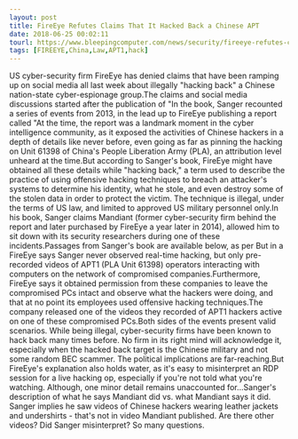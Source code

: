 ```yaml
---
layout: post
title: FireEye Refutes Claims That It Hacked Back a Chinese APT
date: 2018-06-25 00:02:11
tourl: https://www.bleepingcomputer.com/news/security/fireeye-refutes-claims-that-it-hacked-back-a-chinese-apt/
tags: [FIREEYE,China,Law,APT1,hack]
---
```

US cyber-security firm FireEye has denied claims that have been ramping up on social media all last week about illegally "hacking back" a Chinese nation-state cyber-espionage group.The claims and social media discussions started after the publication of "In the book, Sanger recounted a series of events from 2013, in the lead up to FireEye publishing a report called "At the time, the report was a landmark moment in the cyber intelligence community, as it exposed the activities of Chinese hackers in a depth of details like never before, even going as far as pinning the hacking on Unit 61398 of China's People Liberation Army (PLA), an attribution level unheard at the time.But according to Sanger's book, FireEye might have obtained all these details while "hacking back," a term used to describe the practice of using offensive hacking techniques to breach an attacker's systems to determine his identity, what he stole, and even destroy some of the stolen data in order to protect the victim. The technique is illegal, under the terms of US law, and limited to approved US military personnel only.In his book, Sanger claims Mandiant (former cyber-security firm behind the report and later purchased by FireEye a year later in 2014), allowed him to sit down with its security researchers during one of these incidents.Passages from Sanger's book are available below, as per But in a FireEye says Sanger never observed real-time hacking, but only pre-recorded videos of APT1 (PLA Unit 61398) operators interacting with computers on the network of compromised companies.Furthermore, FireEye says it obtained permission from these companies to leave the compromised PCs intact and observe what the hackers were doing, and that at no point its employees used offensive hacking techniques.The company released one of the videos they recorded of APT1 hackers active on one of these compromised PCs.Both sides of the events present valid scenarios. While being illegal, cyber-security firms have been known to hack back many times before. No firm in its right mind will acknowledge it, especially when the hacked back target is the Chinese military and not some random BEC scammer. The political implications are far-reaching.But FireEye's explanation also holds water, as it's easy to misinterpret an RDP session for a live hacking op, especially if you're not told what you're watching. Although, one minor detail remains unaccounted for...Sanger's description of what he says Mandiant did vs. what Mandiant says it did. Sanger implies he saw videos of Chinese hackers wearing leather jackets and undershirts - that's not in video Mandiant published. Are there other videos? Did Sanger misinterpret? So many questions. 